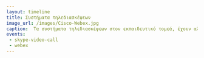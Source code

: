 ```yaml
---
layout: timeline
title: Συστήματα τηλεδιασκέψεων
image_url: /images/Cisco-Webex.jpg
caption:  Τα συστήματα τηλεδιασκέψεων στον εκπαιδευτικό τομεά, έχουν αλλάξει τον τρόπο εκπαίδευσης, παρέχοντας νέα εργαλεία διδασκαλίας και νέους τρόπους διδασκαλίας.
events:
 - skype-video-call
 - webex
---
```

